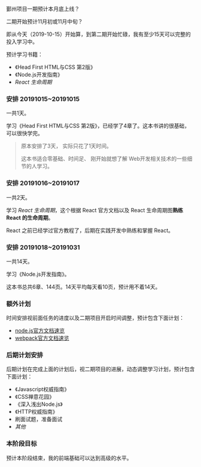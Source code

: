 鄞州项目一期预计本月底上线？

二期开始预计11月初或11月中旬？

即从今天（2019-10-15）开始算，到第二期开始忙碌，我有至少15天可以完整的投入学习中。

预计学习书籍：

- 《Head First HTML与CSS 第2版》
- 《Node.js开发指南》
- *React 生命周期*

### 安排 20191015~20191015

一共1天。

学习《Head First HTML与CSS 第2版》，已经学了4章了。这本书讲的很基础，可以很快学完。

> 原本安排了3天， 实际只花了1天时间。
>
> 这本书适合零基础、时间足、 刚开始就想了解 Web开发相关技术的一些细节的人学习。



### 安排 20191016~20191017

一共2天。

学习 *React 生命周期*，这个根据 React 官方文档以及 React 生命周期图**熟练 React 的生命周期**。

React 之前已经学过官方教程了，后期在实践开发中熟练和掌握 React。



### 安排 20191018~20191031

一共14天。

学习《Node.js开发指南》。

这本书总共6章、144页。14天平均每天看10页，预计用不着14天。



### 额外计划

时间安排视前面任务的进度以及二期项目开启时间调整，预计包含下面计划：

- [node.js官方文档速览](https://nodejs.org/docs/latest-v10.x/api/)
- [webpack官方文档速览]( https://webpack.js.org/guides/ )



### 后期计划安排

后期计划在完成上面的计划后，视二期项目的进展，动态调整学习计划，预计包含下面计划：

- 《Javascript权威指南》
- 《CSS禅意花园》
- 《深入浅出Node.js》
- 《HTTP权威指南》
- 刷面试题，准备面试
- *其他*



### 本阶段目标

预计本阶段结束，我的前端基础可以达到高级的水平。